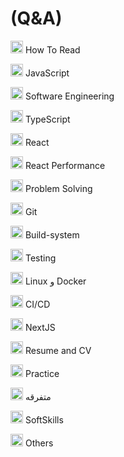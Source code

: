# (Q&A)

[<img src="https://cdn.jsdelivr.net/npm/@fortawesome/fontawesome-free/svgs/brands/github.svg" width="20" height="20">](https://www.notion.so/How-To-Read-11ce27210518804298c7fdc37aa97fdc?pvs=21) How To Read

[<img src="https://cdn.jsdelivr.net/npm/@fortawesome/fontawesome-free/svgs/brands/js.svg" width="20" height="20">](https://www.notion.so/JavaScript-10fe27210518806985d7d249e6a2b3c7?pvs=21) JavaScript

[<img src="https://cdn.jsdelivr.net/npm/@fortawesome/fontawesome-free/svgs/solid/cogs.svg" width="20" height="20">](https://www.notion.so/Software-Engineering-115e272105188038a51bf4a8a072025d?pvs=21) Software Engineering

[<img src="https://cdn.jsdelivr.net/npm/@fortawesome/fontawesome-free/svgs/brands/ts.svg" width="20" height="20">](https://www.notion.so/TypeScript-10fe2721051880a1a6e4d0ccd9607639?pvs=21) TypeScript

[<img src="https://cdn.jsdelivr.net/npm/@fortawesome/fontawesome-free/svgs/brands/react.svg" width="20" height="20">](https://www.notion.so/React-114e27210518800a8fcafd0bb239d66e?pvs=21) React

[<img src="https://cdn.jsdelivr.net/npm/@fortawesome/fontawesome-free/svgs/brands/react.svg" width="20" height="20">](https://www.notion.so/React-Porformance-10fe272105188068849adb8e27fd01c8?pvs=21) React Performance

[<img src="https://cdn.jsdelivr.net/npm/@fortawesome/fontawesome-free/svgs/solid/lightbulb.svg" width="20" height="20">](https://www.notion.so/Problem-Solving-10fe272105188052bda0c807947cd96e?pvs=21) Problem Solving

[<img src="https://cdn.jsdelivr.net/npm/@fortawesome/fontawesome-free/svgs/brands/git-square.svg" width="20" height="20">](https://www.notion.so/Git-10fe2721051880c79877e04132eae02a?pvs=21) Git

[<img src="https://cdn.jsdelivr.net/npm/@fortawesome/fontawesome-free/svgs/solid/cogs.svg" width="20" height="20">](https://www.notion.so/Build-system-10fe27210518805aa149c442bb699d13?pvs=21) Build-system

[<img src="https://cdn.jsdelivr.net/npm/@fortawesome/fontawesome-free/svgs/solid/flask.svg" width="20" height="20">](https://www.notion.so/Testing-10fe27210518803582f7e21b9dca56c1?pvs=21) Testing

[<img src="https://cdn.jsdelivr.net/npm/@fortawesome/fontawesome-free/svgs/brands/docker.svg" width="20" height="20">](https://www.notion.so/Linux-Docker-10fe2721051880caa848e4e97ff7e65d?pvs=21) Linux و Docker

[<img src="https://cdn.jsdelivr.net/npm/@fortawesome/fontawesome-free/svgs/brands/gitlab.svg" width="20" height="20">](https://www.notion.so/CI-CD-10fe2721051880cdae0fec8a6383397c?pvs=21) CI/CD

[<img src="https://cdn.jsdelivr.net/npm/@fortawesome/fontawesome-free/svgs/brands/next.js.svg" width="20" height="20">](https://www.notion.so/NextJS-10fe2721051880c685c1fcac83f084f5?pvs=21) NextJS

[<img src="https://cdn.jsdelivr.net/npm/@fortawesome/fontawesome-free/svgs/solid/file-alt.svg" width="20" height="20">](https://www.notion.so/Resume-and-CV-114e27210518802e8861c4b0f4b599ab?pvs=21) Resume and CV

[<img src="https://cdn.jsdelivr.net/npm/@fortawesome/fontawesome-free/svgs/solid/chalkboard-teacher.svg" width="20" height="20">](https://www.notion.so/Practice-114e272105188039bda3d6194bf03255?pvs=21) Practice

[<img src="https://cdn.jsdelivr.net/npm/@fortawesome/fontawesome-free/svgs/brands/telegram.svg" width="20" height="20">](https://www.notion.so/10fe272105188049b90dd30b9a4b89d7?pvs=21) متفرقه

[<img src="https://cdn.jsdelivr.net/npm/@fortawesome/fontawesome-free/svgs/solid/user-friends.svg" width="20" height="20">](https://www.ntion.so/SoftSkills-115e2721051880dfa368ffda88bb07a8?pvs=21) SoftSkills

[<img src="https://cdn.jsdelivr.net/npm/@fortawesome/fontawesome-free/svgs/solid/question-circle.svg" width="20" height="20">](https://www.notion.so/others-115e2721051880f1aca8d9bcc72da79e?pvs=21) Others
